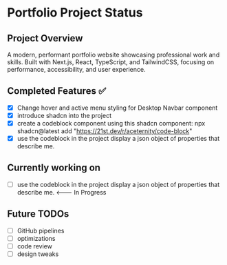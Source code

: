 # Portfolio Project Status

## Project Overview

A modern, performant portfolio website showcasing professional work and skills. Built with Next.js, React, TypeScript, and TailwindCSS, focusing on performance, accessibility, and user experience.

## Completed Features ✅
- [x] Change hover and active menu styling for Desktop Navbar component
- [x] introduce shadcn into the project
- [x] create a codeblock component using this shadcn component: npx shadcn@latest add "https://21st.dev/r/aceternity/code-block"
- [x] use the codeblock in the project display a json object of properties that describe me.

## Currently working on
- [ ] use the codeblock in the project display a json object of properties that describe me. <--- In Progress

## Future TODOs
- [ ] GitHub pipelines
- [ ] optimizations
- [ ] code review
- [ ] design tweaks
